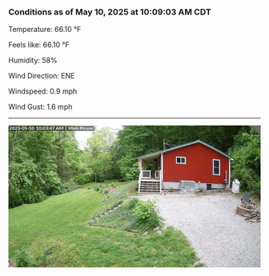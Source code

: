 ### Conditions as of May 10, 2025 at 10:09:03 AM CDT 

Temperature: 66.10 &deg;F

Feels like: 66.10 &deg;F

Humidity: 58%

Wind Direction: ENE

Windspeed: 0.9 mph

Wind Gust: 1.6 mph

---

<img src="./images/latest.jpeg"/>

